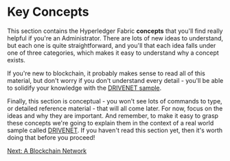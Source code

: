 # Key Concepts

This section contains the Hyperledger Fabric **concepts** that you'll find really helpful if you're an Administrator. There are lots of new ideas to understand, but each one is quite straightforward, and you'll that each idea falls under one of three categories, which makes it easy to understand why a concept exists.

If you're new to blockchain, it probably makes sense to read all of this material, but don't worry if you don't understand every detail - you'll be able to solidify your knowledge with the [DRIVENET sample](../DriveNetSample/DriveNetSample.md).

Finally, this section is conceptual - you won't see lots of commands to type, or detailed reference material - that will all come later. For now, focus on the ideas and why they are important. And remember, to make it easy to grasp these concepts we're going to explain them in the context of a real world sample called [DRIVENET](../HowOrganized/DriveNetSampleNetwork.md#the-drivenet-scenario).  If you haven't read this section yet, then it's worth doing that before you proceed!

[Next: A Blockchain Network](./ABlockchainNetwork.md)
